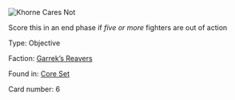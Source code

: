 
![Khorne Cares Not](https://warhammerunderworlds.com/wp-content/uploads/sites/6/2017/12/006_ENG-Khorne-Cares-Not.png)

Score this in an end phase if <i>five or more</i> fighters are out of action

Type: Objective

Faction: [Garrek’s Reavers](/factions/garreks-reavers.md)

Found in: [Core Set](/locations/core-set.md)

Card number: 6
